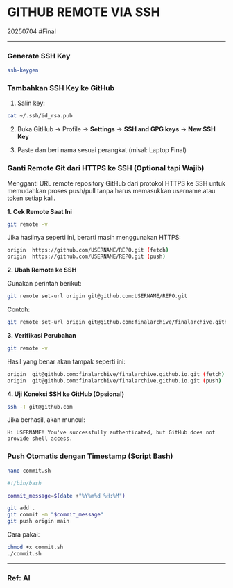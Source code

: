 # GITHUB REMOTE VIA SSH

20250704 #Final

---
### Generate SSH Key
```bash
ssh-keygen
```

### Tambahkan SSH Key ke GitHub
1. Salin key:

```bash
cat ~/.ssh/id_rsa.pub
```
2. Buka GitHub → Profile → **Settings** → **SSH and GPG keys** → **New SSH Key**

3. Paste dan beri nama sesuai perangkat (misal: Laptop Final)

### Ganti Remote Git dari HTTPS ke SSH (Optional tapi Wajib)
Mengganti URL remote repository GitHub dari protokol HTTPS ke SSH untuk memudahkan proses push/pull tanpa harus memasukkan username atau token setiap kali.

**1. Cek Remote Saat Ini**
```bash
git remote -v
```
Jika hasilnya seperti ini, berarti masih menggunakan HTTPS:

```bash
origin  https://github.com/USERNAME/REPO.git (fetch)
origin  https://github.com/USERNAME/REPO.git (push)
```

**2. Ubah Remote ke SSH**

Gunakan perintah berikut:

```bash
git remote set-url origin git@github.com:USERNAME/REPO.git
```
Contoh:

```bash
git remote set-url origin git@github.com:finalarchive/finalarchive.github.io.git
```

**3. Verifikasi Perubahan**
```bash
git remote -v
```
Hasil yang benar akan tampak seperti ini:

```bash
origin  git@github.com:finalarchive/finalarchive.github.io.git (fetch)
origin  git@github.com:finalarchive/finalarchive.github.io.git (push)
```

**4. Uji Koneksi SSH ke GitHub (Opsional)**
```bash
ssh -T git@github.com
```
Jika berhasil, akan muncul:

```vbnet
Hi USERNAME! You've successfully authenticated, but GitHub does not provide shell access.
```

### Push Otomatis dengan Timestamp (Script Bash)
```bash
nano commit.sh
```
```bash
#!/bin/bash

commit_message=$(date +"%Y%m%d %H:%M")

git add .
git commit -m "$commit_message"
git push origin main
```
Cara pakai:
```bash
chmod +x commit.sh
./commit.sh
```

---
### Ref: AI
